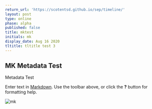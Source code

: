 ```yaml
---
return_url: 'https://scotentsd.github.io/sep/timeline/'
layout: post
type: online
phase: alpha
published: false
title: mktest
initials: mk
display_date: Aug 16 2020
tltitle: tltitle test 3
---
```


## MK Metadata Test

Metadata Test

Enter text in [Markdown](http://daringfireball.net/projects/markdown/). Use the toolbar above, or click the **?** button for formatting help.

![mk]({{site.baseurl}}/media/IMG_3750.png)